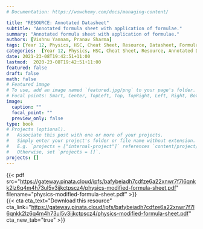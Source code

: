 ```yaml
---
# Documentation: https://wowchemy.com/docs/managing-content/

title: "RESOURCE: Annotated Datasheet"
subtitle: "Annotated formula sheet with application of formulae."
summary: "Annotated formula sheet with application of formulae."
authors: [Vishnu Yannam, Pranav Sharma]
tags: [Year 12, Physics, HSC, Cheat Sheet, Resource, Datasheet, Formula Sheet, Annotated]
categories:  [Year 12, Physics, HSC, Cheat Sheet, Resource, Annotated Datasheet]
date: 2021-23-08T19:42:51+11:00
lastmod:  2020-23-08T19:42:51+11:00
featured: false
draft: false
math: false
# Featured image
# To use, add an image named `featured.jpg/png` to your page's folder.
# Focal points: Smart, Center, TopLeft, Top, TopRight, Left, Right, BottomLeft, Bottom, BottomRight.
image:
  caption: ""
  focal_point: ""
  preview_only: false
type: book
# Projects (optional).
#   Associate this post with one or more of your projects.
#   Simply enter your project's folder or file name without extension.
#   E.g. `projects = ["internal-project"]` references `content/project/deep-learning/index.md`.
#   Otherwise, set `projects = []`.
projects: []
---
```


{{< pdf src="https://gateway.pinata.cloud/ipfs/bafybeiadh7cdfze6a22xnwr7f7l6qnkk2lz6q4m4h73ul5v3ijkctpscz4/physics-modified-formula-sheet.pdf" filename="physics-modified-formula-sheet.pdf" >}}
<br>
{{< cta cta_text="Download this resource" cta_link="https://gateway.pinata.cloud/ipfs/bafybeiadh7cdfze6a22xnwr7f7l6qnkk2lz6q4m4h73ul5v3ijkctpscz4/physics-modified-formula-sheet.pdf" cta_new_tab="true" >}}
